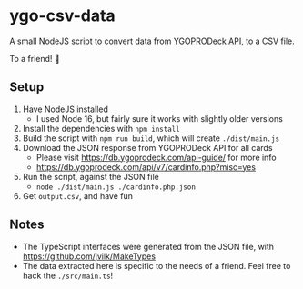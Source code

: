 # ygo-csv-data

A small NodeJS script to convert data from [YGOPRODeck API](https://db.ygoprodeck.com/api-guide/), to a CSV file.

To a friend! 🤝

## Setup

1. Have NodeJS installed
    - I used Node 16, but fairly sure it works with slightly older versions
1. Install the dependencies with `npm install`
1. Build the script with `npm run build`, which will create `./dist/main.js`
1. Download the JSON response from YGOPRODeck API for all cards
    - Please visit <https://db.ygoprodeck.com/api-guide/> for more info
    - <https://db.ygoprodeck.com/api/v7/cardinfo.php?misc=yes>
1. Run the script, against the JSON file
    - `node ./dist/main.js ./cardinfo.php.json`
1. Get `output.csv`, and have fun


## Notes

- The TypeScript interfaces were generated from the JSON file, with <https://github.com/jvilk/MakeTypes>
- The data extracted here is specific to the needs of a friend. Feel free to hack the `./src/main.ts`!

